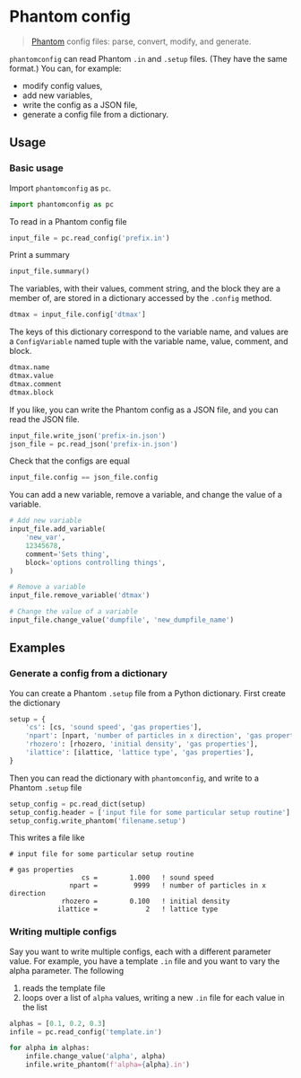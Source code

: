Phantom config
==============

> [Phantom](https://bitbucket.org/danielprice/phantom) config files: parse, convert, modify, and  generate.

`phantomconfig` can read Phantom `.in` and `.setup` files. (They have the same format.) You can, for example:

- modify config values,
- add new variables,
- write the config as a JSON file,
- generate a config file from a dictionary.

Usage
-----

### Basic usage

Import `phantomconfig` as `pc`.

```python
import phantomconfig as pc
```

To read in a Phantom config file

```python
input_file = pc.read_config('prefix.in')
```

Print a summary

```python
input_file.summary()
```

The variables, with their values, comment string, and the block they are a member of, are stored in a dictionary accessed by the `.config` method.

```python
dtmax = input_file.config['dtmax']
```

The keys of this dictionary correspond to the variable name, and values are a `ConfigVariable` named tuple with the variable name, value, comment, and block.

```python
dtmax.name
dtmax.value
dtmax.comment
dtmax.block
```

If you like, you can write the Phantom config as a JSON file, and you can read the JSON file.

```python
input_file.write_json('prefix-in.json')
json_file = pc.read_json('prefix-in.json')
```

Check that the configs are equal

```python
input_file.config == json_file.config
```

You can add a new variable, remove a variable, and change the value of a variable.

```python
# Add new variable
input_file.add_variable(
    'new_var',
    12345678,
    comment='Sets thing',
    block='options controlling things',
)

# Remove a variable
input_file.remove_variable('dtmax')

# Change the value of a variable
input_file.change_value('dumpfile', 'new_dumpfile_name')
```

Examples
--------

### Generate a config from a dictionary

You can create a Phantom `.setup` file from a Python dictionary. First create the dictionary

```python
setup = {
    'cs': [cs, 'sound speed', 'gas properties'],
    'npart': [npart, 'number of particles in x direction', 'gas properties'],
    'rhozero': [rhozero, 'initial density', 'gas properties'],
    'ilattice': [ilattice, 'lattice type', 'gas properties'],
}
```

Then you can read the dictionary with `phantomconfig`, and write to a Phantom `.setup` file

```python
setup_config = pc.read_dict(setup)
setup_config.header = ['input file for some particular setup routine']
setup_config.write_phantom('filename.setup')
```

This writes a file like

```
# input file for some particular setup routine

# gas properties
                  cs =        1.000   ! sound speed
               npart =         9999   ! number of particles in x direction
             rhozero =        0.100   ! initial density
            ilattice =            2   ! lattice type
```

### Writing multiple configs

Say you want to write multiple configs, each with a different parameter value. For example, you have a template `.in` file and you want to vary the alpha parameter. The following

1. reads the template file
2. loops over a list of `alpha` values, writing a new `.in` file for each value in the list


```python
alphas = [0.1, 0.2, 0.3]
infile = pc.read_config('template.in')

for alpha in alphas:
    infile.change_value('alpha', alpha)
    infile.write_phantom(f'alpha={alpha}.in')
```
